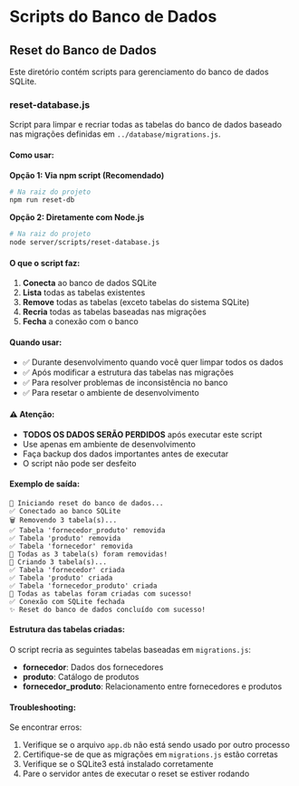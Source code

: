 # Scripts do Banco de Dados

## Reset do Banco de Dados

Este diretório contém scripts para gerenciamento do banco de dados SQLite.

### reset-database.js

Script para limpar e recriar todas as tabelas do banco de dados baseado nas migrações definidas em `../database/migrations.js`.

#### Como usar:

**Opção 1: Via npm script (Recomendado)**
```bash
# Na raiz do projeto
npm run reset-db
```

**Opção 2: Diretamente com Node.js**
```bash
# Na raiz do projeto
node server/scripts/reset-database.js
```

#### O que o script faz:

1. **Conecta** ao banco de dados SQLite
2. **Lista** todas as tabelas existentes
3. **Remove** todas as tabelas (exceto tabelas do sistema SQLite)
4. **Recria** todas as tabelas baseadas nas migrações
5. **Fecha** a conexão com o banco

#### Quando usar:

- ✅ Durante desenvolvimento quando você quer limpar todos os dados
- ✅ Após modificar a estrutura das tabelas nas migrações
- ✅ Para resolver problemas de inconsistência no banco
- ✅ Para resetar o ambiente de desenvolvimento

#### ⚠️ Atenção:

- **TODOS OS DADOS SERÃO PERDIDOS** após executar este script
- Use apenas em ambiente de desenvolvimento
- Faça backup dos dados importantes antes de executar
- O script não pode ser desfeito

#### Exemplo de saída:

```
🚀 Iniciando reset do banco de dados...
✅ Conectado ao banco SQLite
🗑️ Removendo 3 tabela(s)...
✅ Tabela 'fornecedor_produto' removida
✅ Tabela 'produto' removida
✅ Tabela 'fornecedor' removida
🎉 Todas as 3 tabela(s) foram removidas!
🔄 Criando 3 tabela(s)...
✅ Tabela 'fornecedor' criada
✅ Tabela 'produto' criada
✅ Tabela 'fornecedor_produto' criada
🎉 Todas as tabelas foram criadas com sucesso!
✅ Conexão com SQLite fechada
✨ Reset do banco de dados concluído com sucesso!
```

#### Estrutura das tabelas criadas:

O script recria as seguintes tabelas baseadas em `migrations.js`:

- **fornecedor**: Dados dos fornecedores
- **produto**: Catálogo de produtos
- **fornecedor_produto**: Relacionamento entre fornecedores e produtos

#### Troubleshooting:

Se encontrar erros:

1. Verifique se o arquivo `app.db` não está sendo usado por outro processo
2. Certifique-se de que as migrações em `migrations.js` estão corretas
3. Verifique se o SQLite3 está instalado corretamente
4. Pare o servidor antes de executar o reset se estiver rodando
